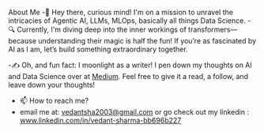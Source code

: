 About Me
-👋 Hey there, curious mind! I'm on a mission to unravel the intricacies of Agentic AI, LLMs, MLOps, basically all things Data Science. 
-🔍 Currently, I'm diving deep into the inner workings of transformers—because understanding their magic is half the fun! If you’re as fascinated by AI as I am, let’s build something extraordinary together.

-✍️ Oh, and fun fact: I moonlight as a writer! I pen down my thoughts on AI and Data Science over at [Medium](https://medium.com/@vedant6). Feel free to give it a read, a follow, and leave down your thoughts!

- 📫 How to reach me?
-  email me at: vedantsha2003@gmail.com or go check out my linkedin : www.linkedin.com/in/vedant-sharma-bb696b227
<!---
V-cell6/V-cell6 is a ✨ special ✨ repository because its `README.md` (this file) appears on your GitHub profile.
You can click the Preview link to take a look at your changes.
--->

